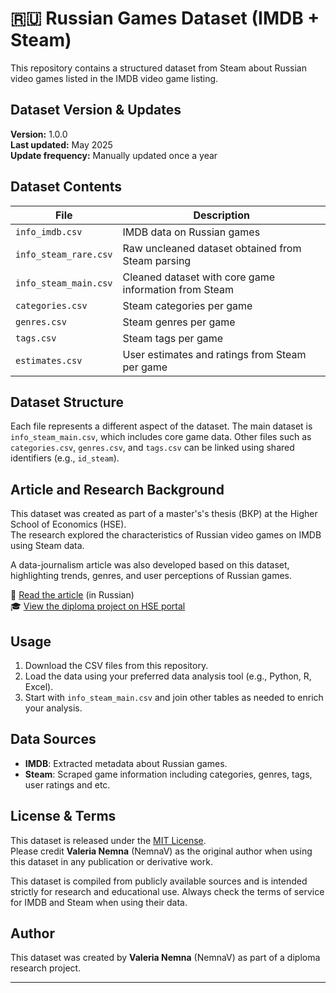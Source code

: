 # 🇷🇺 Russian Games Dataset (IMDB + Steam)

This repository contains a structured dataset from Steam about Russian video games listed in the IMDB video game listing.

## Dataset Version & Updates

**Version:** 1.0.0  
**Last updated:** May 2025  
**Update frequency:** Manually updated once a year

## Dataset Contents

| File | Description |
|------|-------------|
| `info_imdb.csv` | IMDB data on Russian games |
| `info_steam_rare.csv` | Raw uncleaned dataset obtained from Steam parsing |
| `info_steam_main.csv` | Cleaned dataset with core game information from Steam |
| `categories.csv` | Steam categories per game |
| `genres.csv` | Steam genres per game |
| `tags.csv` | Steam tags per game |
| `estimates.csv` | User estimates and ratings from Steam per game |

## Dataset Structure

Each file represents a different aspect of the dataset. The main dataset is `info_steam_main.csv`, which includes core game data. Other files such as `categories.csv`, `genres.csv`, and `tags.csv` can be linked using shared identifiers (e.g., `id_steam`).

## Article and Research Background

This dataset was created as part of a master's's thesis (ВКР) at the Higher School of Economics (HSE).  
The research explored the characteristics of Russian video games on IMDB using Steam data.

A data-journalism article was also developed based on this dataset, highlighting trends, genres, and user perceptions of Russian games.

📄 [Read the article](./article.md) (in Russian)  
🎓 [View the diploma project on HSE portal](https://www.hse.ru/edu/vkr/?supervisor=%D0%9D%D0%BE%D0%B2%D0%B8%D1%87%D0%BA%D0%BE%D0%B2%20%D0%90%D0%BB%D0%B5%D0%BA%D1%81%D0%B5%D0%B9%20%D0%92%D0%BB%D0%B0%D0%B4%D0%B8%D0%BC%D0%B8%D1%80%D0%BE%D0%B2%D0%B8%D1%87&author=%D0%9D%D0%B5%D0%BC%D0%BD%D0%B0%20%D0%92%D0%B0%D0%BB%D0%B5%D1%80%D0%B8%D1%8F%20%D0%90%D0%BB%D0%B5%D0%BA%D1%81%D0%B0%D0%BD%D0%B4%D1%80%D0%BE%D0%B2%D0%BD%D0%B0)

## Usage

1. Download the CSV files from this repository.
2. Load the data using your preferred data analysis tool (e.g., Python, R, Excel).
3. Start with `info_steam_main.csv` and join other tables as needed to enrich your analysis.

## Data Sources

- **IMDB**: Extracted metadata about Russian games.
- **Steam**: Scraped game information including categories, genres, tags, user ratings and etc.

## License & Terms
This dataset is released under the [MIT License](LICENSE).  
Please credit **Valeria Nemna** (NemnaV) as the original author when using this dataset in any publication or derivative work.

This dataset is compiled from publicly available sources and is intended strictly for research and educational use. Always check the terms of service for IMDB and Steam when using their data.


## Author

This dataset was created by **Valeria Nemna** (NemnaV) as part of a diploma research project.

---
